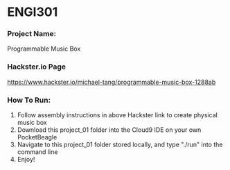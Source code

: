# ENGI301

### Project Name:
Programmable Music Box

### Hackster.io Page
https://www.hackster.io/michael-tang/programmable-music-box-1288ab

### How To Run:
1. Follow assembly instructions in above Hackster link to create physical music box
2. Download this project_01 folder into the Cloud9 IDE on your own PocketBeagle
3. Navigate to this project_01 folder stored locally, and type "./run" into the command line
4. Enjoy!
